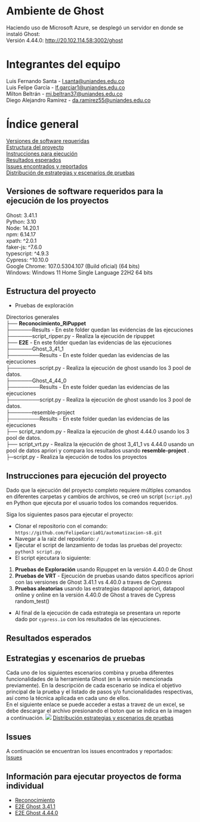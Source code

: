 # Ambiente de Ghost
Haciendo uso de Microsoft Azure, se desplegó un servidor en donde se instaló Ghost:<br>
Versión 4.44.0: http://20.102.114.58:3002/ghost <br>

# Integrantes del equipo 

Luis Fernando Santa - l.santa@uniandes.edu.co<br>
Luis Felipe García - lf.garciar1@uniandes.edu.co <br>
Milton Beltrán - mj.beltran37@uniandes.edu.co <br>
Diego Alejandro Ramírez - da.ramirez55@uniandes.edu.co

# Índice general

[Versiones de software requeridas](#versiones-de-software-requeridos-para-la-ejecución-de-los-proyectos)<br>
[Estructura del proyecto](#estructura-del-proyecto)<br>
[Instrucciones para ejecución](#instrucciones-para-ejecución-del-proyecto)<br>
[Resultados esperados](#resultados-esperados)<br>
[Issues encontrados y reportados](#issues)<br>
[Distribución de estrategias y escenarios de pruebas](#estrategias-y-escenarios-de-pruebas) <br>


## Versiones de software requeridos para la ejecución de los proyectos

Ghost: 3.41.1<br>
Python: 3.10 <br>
Node: 14.20.1 <br>
npm: 6.14.17 <br>
xpath: ^2.0.1 <br>
faker-js: ^7.6.0 <br>
typescript: ^4.9.3<br>
Cypress: ^10.10.0 <br>
Google Chrome: 107.0.5304.107 (Build oficial) (64 bits) <br>
Windows: Windows 11 Home Single Language 22H2 64 bits <br>

## Estructura del proyecto

* Pruebas de exploración


Directorios generales<br>
├── **Reconocimiento_RiPuppet** <br>
├──────Results - En este folder quedan las evidencias de las ejecuciones <br>
├──────script_ripper.py - Realiza la ejecución de ripuppet<br>
├── **E2E** - En este folder quedan las evidencias de las ejecuciones <br>
├──────Ghost_3_41_1<br>
├────────Results - En este folder quedan las evidencias de las ejecuciones <br>
├────────script.py - Realiza la ejecución de ghost usando los 3 pool de datos.<br>
├──────Ghost_4_44_0<br>
├────────Results - En este folder quedan las evidencias de las ejecuciones <br>
├────────script.py - Realiza la ejecución de ghost usando los 3 pool de datos.<br>
├──────resemble-project<br>
├────────Results - En este folder quedan las evidencias de las ejecuciones <br>
├── script_random.py - Realiza la ejecución de ghost 4.44.0 usando los 3 pool de datos.<br>
├── script_vrt.py - Realiza la ejecución de ghost 3_41_1 vs 4.44.0 usando un pool de datos apriori y compara los resultados usando **resemble-project** .<br>
├─script.py - Realiza la ejecución de todos los proyectos<br>
## Instrucciones para ejecución del proyecto
Dado que la ejecución del proyecto completo requiere múltiples comandos en diferentes carpetas y cambios de archivos, se creó un script (`script.py`) en Python que ejecuta por el usuario todos los comandos requeridos.

Siga los siguientes pasos para ejecutar el proyecto: <br>
* Clonar el repositorio con el comando: `https://github.com/FelipeGarcia01/automatizacion-s8.git`
* Navegar a la raíz del repositorio: `/`
* Ejecutar el script de lanzamiento de todas las pruebas del proyecto: `python3 script.py`. 
* El script ejecutara lo siguiente:

1. **Pruebas de Exploración** usando Ripuppet en la versión 4.40.0 de Ghost
2. **Pruebas de VRT** - Ejecución de pruebas usando datos specificos apriori con las versiones de Ghost 3.41.1 vs 4.40.0 a traves de Cypress
3. **Pruebas aleatorias** usando las estrategias datapool apriori, datapool online y online en  la versión 4.40.0 de Ghost a traves de Cypress
random_test()  
* Al final de la ejecución de cada estrategia se presentara un reporte dado por `cypress.io` con los resultados de las ejecuciones.

## Resultados esperados

## Estrategias y escenarios de pruebas
Cada uno de los siguientes escenarios combina y prueba diferentes funcionalidades de la herramienta Ghost (en la versión mencionada previamente).
En la descripción de cada escenario se indica el objetivo principal de la prueba y el listado de pasos y/o funcionalidades respectivas, así como la técnica aplicada en cada uno de ellos.<br>
En el siguiente enlace se puede acceder a estas a travez de un excel, se debe descargar el archivo presionando el boton que se indica en la imagen a continuación.
![](distribucion.png)
[Distribución estrategias y escenarios de pruebas](./estrategias-pruebas/Distribucion%20de%20estrategias%20y%20escenarios%20de%20pruebas.xlsx)<br>

## Issues
A continuación se encuentran los issues encontrados y reportados: <br>
[Issues](https://github.com/FelipeGarcia01/automatizacion-s8/issues)<br>

## Información para ejecutar proyectos de forma individual
* [Reconocimiento](Reconocimiento_RiPuppet/README.md)
* [E2E Ghost 3.41.1](E2E/Ghost_3_41_1/README.md)
* [E2E Ghost 4.44.0](E2E/Ghost_4_44_0/README.md)